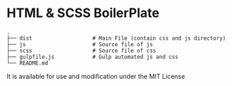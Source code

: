 # HTML & SCSS BoilerPlate


    .
    ├── dist                   # Main File (contain css and js directory)
    ├── js                     # Source file of js
    ├── scss                   # Source file of css
    ├── gulpfile.js            # Gulp automated js and css
    └── README.md
    

 
 It is available for use and modification under the MIT License
